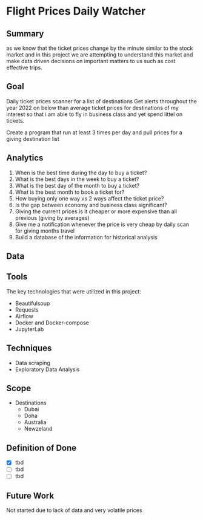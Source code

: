 # Flight Prices Daily Watcher

## **Summary**

as we know that the ticket prices change by the minute similar to the stock market and in this project we are attempting to understand this market and make data driven decisions on important matters to us such as cost effective trips.

## **Goal**

Daily ticket prices scanner for a list of destinations Get alerts throughout the year 2022 on below than average ticket prices for destinations of my interest so that i am able to fly in business class and yet spend littel on tickets.

Create a program that run at least 3 times per day and pull prices for a giving destination list 

## **Analytics**

1. When is the best time during the day to buy a ticket?
2. What is the best days in the week to buy a ticket?
3. What is the best day of the month to buy a ticket?
4. What is the best month to book a ticket for?
5. How buying only one way vs 2 ways affect the ticket price?
6. Is the gap between economy and business class significant?
7. Giving the current prices is it cheaper or more expensive than all previous (giving by averages)
8. Give me a notification whenever the price is very cheap by daily scan for giving months travel
9. Build a database of the information for historical analysis

## **Data**

## **Tools**

The key technologies that were utilized in this project:

- Beautifulsoup
- Requests
- Airflow
- Docker and Docker-compose
- JupyterLab

## **Techniques**

- Data scraping
- Exploratory Data Analysis

## **Scope**

- Destinations
  - Dubai
  - Doha
  - Australia
  - Newzeland

## **Definition of Done**

- [x] tbd
- [ ] tbd
- [ ] tbd

## **Future Work**

Not started due to lack of data and very volatile prices
